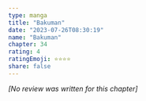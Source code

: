 ```yaml
---
type: manga
title: "Bakuman"
date: "2023-07-26T08:30:19"
name: "Bakuman"
chapter: 34
rating: 4
ratingEmoji: ⭐️⭐️⭐️⭐️
share: false
---
```


*[No review was written for this chapter]*
